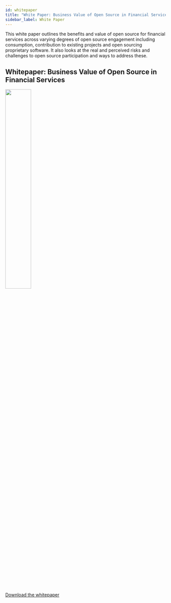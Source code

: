 ```yaml
---
id: whitepaper
title: "White Paper: Business Value of Open Source in Financial Services"
sidebar_label: White Paper
---
```


This white paper outlines the benefits and value of open source for financial services across varying degrees of open source engagement including consumption, contribution to existing projects and open sourcing proprietary software. It also looks at the real and perceived risks and challenges to open source participation and ways to address these.

## Whitepaper: Business Value of Open Source in Financial Services

<a href="https://github.com/finos/open-source-readiness/tree/master/docs/osr-resources/materials/FINOS-business-value-of-open-source.pdf"><img src="https://github.com/finos/open-source-readiness/blob/master/docs/osr-resources/images/finos-business-value-of-open-source.png?raw=true" width="40%" /></a>

<a href="https://github.com/finos/open-source-readiness/tree/master/docs/osr-resources/materials/FINOS-business-value-of-open-source.pdf">Download the whitepaper</a>
